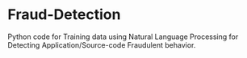 # Fraud-Detection
Python code for Training data using Natural Language Processing for Detecting Application/Source-code Fraudulent behavior.
